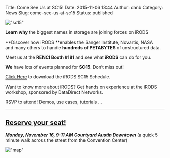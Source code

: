 Title: Come See Us at SC15!
Date: 2015-11-06 13:44
Author: danb
Category: News
Slug: come-see-us-at-sc15
Status: published

!["sc15"](https://gallery.mailchimp.com/881549ea51417a5dfcfa8a8e7/images/2c97d79d-12ca-4bab-a1fd-2b299daa87f5.jpg)

**Learn why** the biggest names in storage are joining forces on iRODS

**Discover how iRODS **enables the Sanger Institute, Novartis, NASA
and many others to handle **hundreds of PETABYTES** of unstructured
data.

Meet us at the **RENCI Booth \#181** and see what **iRODS** can do for
you.

**We** have lots of events planned for **SC15**. Don’t miss out!

[Click
Here](http://irods.org/wp-content/uploads/2015/10/irods_sched_sc2015.pdf) to
download the iRODS SC15 Schedule.

Want to know more about iRODS? Get hands on experience at the iRODS
workshop, sponsored by DataDirect Networks.

RSVP to attend! Demos, use cases, tutorials ...

  ---------------------------------------------
  [Reserve your seat!](http://irods.org/sc15)
  ---------------------------------------------

***Monday, November 16, 9-11 AM***
***Courtyard Austin Downtown***
(a quick 5 minute walk across the street from the Convention Center)

!["map"](https://gallery.mailchimp.com/881549ea51417a5dfcfa8a8e7/images/fd380e3b-251c-4ad8-a42d-d646adbd80c6.jpg)
